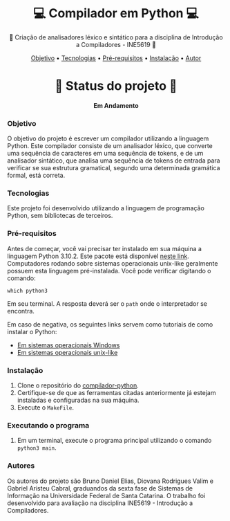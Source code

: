 <h1 align="center">💻 Compilador em Python 💻 </h1>
<p align="center">🚀 Criação de analisadores léxico e sintático para a disciplina de Introdução a Compiladores - INE5619 🚀</p>
<p align="center">
 <a href="#objetivo">Objetivo</a> •
 <a href="#tecnologias">Tecnologias</a> • 
 <a href="#pré-requisitos">Pré-requisitos</a> •
 <a href="#instalação">Instalação</a> •
 <a href="#autor">Autor</a>
</p>

<h1 align="center"> 
  🚀 Status do projeto 🚀
</h1>
<h4 align="center"> Em Andamento </h4>

### Objetivo

O objetivo do projeto é escrever um compilador utilizando a linguagem Python.
Este compilador consiste de um analisador léxico, que converte uma sequência de caracteres em uma sequência de tokens, e de um analisador sintático, 
que analisa uma sequência de tokens de entrada para verificar se sua estrutura gramatical, segundo uma determinada gramática formal, está correta. 

### Tecnologias

Este projeto foi desenvolvido utilizando a linguagem de programação Python, sem bibliotecas de terceiros.

### Pré-requisitos

Antes de começar, você vai precisar ter instalado em sua máquina a linguagem Python 3.10.2. Este pacote está disponível [neste link](https://www.python.org/downloads/).
Computadores rodando sobre sistemas operacionais unix-like geralmente possuem esta linguagem pré-instalada. 
Você pode verificar digitando o comando:

```
which python3
```
Em seu terminal. A resposta deverá ser o `path` onde o interpretador se encontra.

Em caso de negativa, os seguintes links servem como tutoriais de como instalar o Python:

- [Em sistemas operacionais Windows](https://python.org.br/instalacao-windows/)
- [Em sistemas operacionais unix-like](https://python.org.br/instalacao-linux/)

### Instalação

1. Clone o repositório do [compilador-python](https://github.com/ddvalim/compilador-python).
2. Certifique-se de que as ferramentas citadas anteriormente já estejam instaladas e configuradas na sua máquina.
3. Execute o `MakeFile`.

### Executando o programa

1. Em um terminal, execute o programa principal utilizando o comando `python3 main`.

### Autores

Os autores do projeto são Bruno Daniel Elias, Diovana Rodrigues Valim e Gabriel Aristeu Cabral, graduandos da sexta fase de Sistemas de Informação na Universidade Federal de Santa Catarina. 
O trabalho foi desenvolvido para avaliação na disciplina INE5619 - Introdução a Compiladores.
